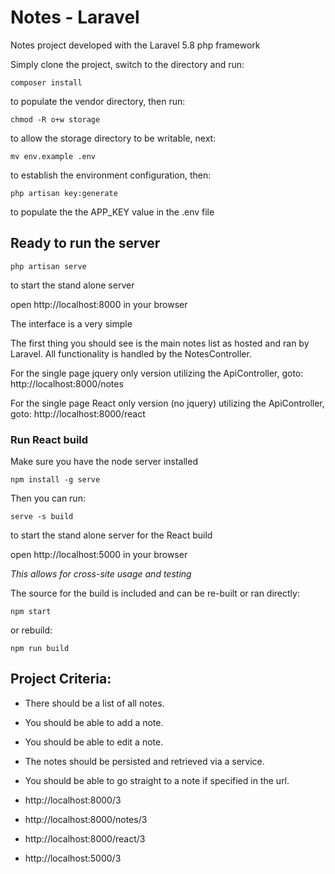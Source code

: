 # Notes - Laravel
Notes project developed with the Laravel 5.8 php framework

Simply clone the project, switch to the directory and run:
```
composer install
```
to populate the vendor directory, then run:
```
chmod -R o+w storage
```
to allow the storage directory to be writable, next:
```
mv env.example .env
```
to establish the environment configuration, then:
```
php artisan key:generate
```
to populate the the APP_KEY value in the .env file

## Ready to run the server
```
php artisan serve
```
to start the stand alone server

open http://localhost:8000 in your browser

The interface is a very simple

The first thing you should see is the main notes list as hosted and ran by Laravel. All functionality is handled by the NotesController.

For the single page jquery only version utilizing the ApiController, goto: 
http://localhost:8000/notes

For the single page React only version (no jquery) utilizing the ApiController, goto: 
http://localhost:8000/react

### Run React build
Make sure you have the node server installed
```
npm install -g serve
```
Then you can run:
```
serve -s build
```
to start the stand alone server for the React build

open http://localhost:5000 in your browser

*This allows for cross-site usage and testing*

The source for the build is included and can be re-built or ran directly:
```
npm start
```
or rebuild:
```
npm run build
```

## Project Criteria:
- There should be a list of all notes.
- You should be able to add a note.
- You should be able to edit a note.
- The notes should be persisted and retrieved via a service.
- You should be able to go straight to a note if specified in the url.


- http://localhost:8000/3
- http://localhost:8000/notes/3
- http://localhost:8000/react/3
- http://localhost:5000/3